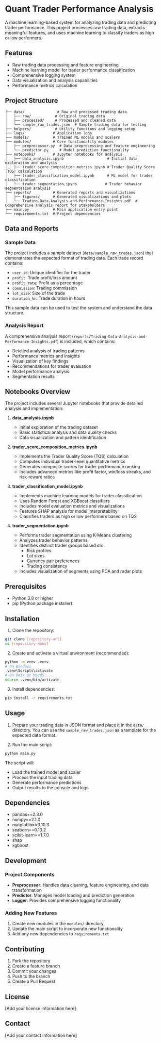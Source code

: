 # Quant Trader Performance Analysis

A machine learning-based system for analyzing trading data and predicting trader performance. This project processes raw trading data, extracts meaningful features, and uses machine learning to classify traders as high or low performers.

## Features

- Raw trading data processing and feature engineering
- Machine learning model for trader performance classification
- Comprehensive logging system
- Data visualization and analysis capabilities
- Performance metrics calculation

## Project Structure

```
├── data/               # Raw and processed trading data
│   ├── raw/           # Original trading data
│   ├── processed/     # Processed and cleaned data
│   └── sample_raw_trades.json  # Sample trading data for testing
├── helpers/           # Utility functions and logging setup
├── logs/             # Application logs
├── models/           # Trained ML models and scalers
├── modules/          # Core functionality modules
│   ├── preprocessor.py  # Data preprocessing and feature engineering
│   └── predictor.py     # Model prediction functionality
├── notebooks/        # Jupyter notebooks for analysis
│   ├── data_analysis.ipynb                    # Initial data exploration and analysis
│   ├── trader_score_composition_metrics.ipynb # Trader Quality Score (TQS) calculation
│   ├── trader_classification_model.ipynb      # ML model for trader classification
│   └── trader_segmentation.ipynb             # Trader behavior segmentation analysis
├── reports/          # Generated reports and visualizations
│   ├── figures/      # Generated visualizations and plots
│   └── Trading-Data-Analysis-and-Performance-Insights.pdf  # Comprehensive analysis report for stakeholders
├── main.py           # Main application entry point
└── requirements.txt  # Project dependencies
```

## Data and Reports

### Sample Data
The project includes a sample dataset (`data/sample_raw_trades.json`) that demonstrates the expected format of trading data. Each trade record contains:
- `user_id`: Unique identifier for the trader
- `profit`: Trade profit/loss amount
- `profit_rate`: Profit as a percentage
- `commission`: Trading commission
- `lot_size`: Size of the trade
- `duration_hr`: Trade duration in hours

This sample data can be used to test the system and understand the data structure.

### Analysis Report
A comprehensive analysis report (`reports/Trading-Data-Analysis-and-Performance-Insights.pdf`) is included, which contains:
- Detailed analysis of trading patterns
- Performance metrics and insights
- Visualization of key findings
- Recommendations for trader evaluation
- Model performance analysis
- Segmentation results

## Notebooks Overview

The project includes several Jupyter notebooks that provide detailed analysis and implementation:

1. **data_analysis.ipynb**
   - Initial exploration of the trading dataset
   - Basic statistical analysis and data quality checks
   - Data visualization and pattern identification

2. **trader_score_composition_metrics.ipynb**
   - Implements the Trader Quality Score (TQS) calculation
   - Computes individual trader-level quantitative metrics
   - Generates composite scores for trader performance ranking
   - Includes advanced metrics like profit factor, win/loss streaks, and risk-reward ratios

3. **trader_classification_model.ipynb**
   - Implements machine learning models for trader classification
   - Uses Random Forest and XGBoost classifiers
   - Includes model evaluation metrics and visualizations
   - Features SHAP analysis for model interpretability
   - Classifies traders as high or low performers based on TQS

4. **trader_segmentation.ipynb**
   - Performs trader segmentation using K-Means clustering
   - Analyzes trader behavior patterns
   - Identifies distinct trader groups based on:
     - Risk profiles
     - Lot sizes
     - Currency pair preferences
     - Trading consistency
   - Includes visualization of segments using PCA and radar plots

## Prerequisites

- Python 3.8 or higher
- pip (Python package installer)

## Installation

1. Clone the repository:
```bash
git clone [repository-url]
cd [repository-name]
```

2. Create and activate a virtual environment (recommended):
```bash
python -m venv .venv
# On Windows
.venv\Scripts\activate
# On Unix or MacOS
source .venv/bin/activate
```

3. Install dependencies:
```bash
pip install -r requirements.txt
```

## Usage

1. Prepare your trading data in JSON format and place it in the `data/` directory. You can use the `sample_raw_trades.json` as a template for the expected data format.

2. Run the main script:
```bash
python main.py
```

The script will:
- Load the trained model and scaler
- Process the input trading data
- Generate performance predictions
- Output results to the console and logs

## Dependencies

- pandas==2.3.0
- numpy==2.1.0
- matplotlib==3.10.3
- seaborn==0.13.2
- scikit-learn==1.7.0
- shap
- xgboost

## Development

### Project Components

- **Preprocessor**: Handles data cleaning, feature engineering, and data transformation
- **Predictor**: Manages model loading and prediction generation
- **Logger**: Provides comprehensive logging functionality

### Adding New Features

1. Create new modules in the `modules/` directory
2. Update the main script to incorporate new functionality
3. Add any new dependencies to `requirements.txt`

## Contributing

1. Fork the repository
2. Create a feature branch
3. Commit your changes
4. Push to the branch
5. Create a Pull Request

## License

[Add your license information here]

## Contact

[Add your contact information here]
